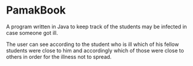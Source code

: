 # PamakBook
A program written in Java to keep track of the students may be infected in case someone got ill.

The user can see according to the student who is ill which of his fellow students were close to him and accordingly which of those were close to others in order for the illness not to spread.
